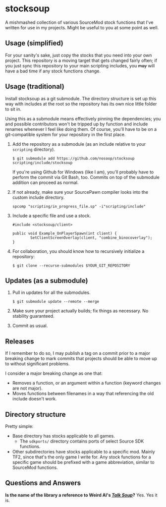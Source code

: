 # stocksoup
A mishmashed collection of various SourceMod stock functions that I've written for use in my projects.
Might be useful to you at some point as well.

## Usage (simplified)
For your sanity's sake, just copy the stocks that you need into your own project.
This repository is a moving target that gets changed fairly often; if you just sync this repository to your main scripting includes, you ~~may~~ will have a bad time if any stock functions change.

## Usage (traditional)
Install stocksoup as a git submodule.  The directory structure is set up this way with includes at the root so the repository has its own nice little folder to sit in.

Using this as a submodule means effectively pinning the dependencies; you and possible contributors won't be tripped up by function and include renames whenever I feel like doing them.
Of course, you'll have to be on a git-compatible system for your repository in the first place.

1.  Add the repository as a submodule (as an include relative to your `scripting` directory).

        $ git submodule add https://github.com/nosoop/stocksoup scripting/include/stocksoup
        
    If you're using Github for Windows (like I am), you'll probably have to perform the commit via Git Bash, too.  Commits on top of the submodule addition can proceed as normal.

2.  If not already, make sure your SourcePawn compiler looks into the custom include directory.

        spcomp "scripting/in_progress_file.sp" -i"scripting/include"

3.  Include a specific file and use a stock.

        #include <stocksoup/client>
        
        public void Example_OnPlayerSpawn(int client) {
                SetClientScreenOverlay(client, "combine_binocoverlay");
        }

4.  For collaboration, you should know how to recursively initialize a repository:

        $ git clone --recurse-submodules $YOUR_GIT_REPOSITORY

## Updates (as a submodule)
1.  Pull in updates for all the submodules.

        $ git submodule update --remote --merge

2.  Make sure your project actually builds; fix things as necessary.  No stability guaranteed.

3.  Commit as usual.

## Releases

If I remember to do so, I may publish a tag on a commit prior to a major breaking change to mark
commits that projects should be able to move up to without significant problems.

I consider a major breaking change as one that:

* Removes a function, or an argument within a function (keyword changes are not major).
* Moves functions between filenames in a way that referencing the old include doesn't work.

## Directory structure
Pretty simple:

*   Base directory has stocks applicable to all games.
    *   The `sdkports/` directory contains ports of select Source SDK functions.
*   Other subdirectories have stocks applicable to a specific mod.  Mainly TF2, since that's the only game I write for.  Any stock functions for a specific game should be prefixed with a game abbreviation, similar to SourceMod functions.

## Questions and Answers

**Is the name of the library a reference to Weird Al's [*Talk Soup*][yt-talksoup]?**
Yes.  Yes it is.

[yt-talksoup]: https://youtu.be/555ndsDM2qo
